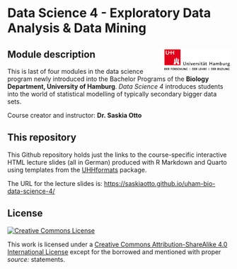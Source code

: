 Data Science 4 - Exploratory Data Analysis & Data Mining
================

## Module description <img src="images/uhh_logo.png" align="right" width="150" style="margin-left: 20px"/>

This is last of four modules in the data science program newly
introduced into the Bachelor Programs of the **Biology Department,
University of Hamburg**. *Data Science 4* introduces students into the
world of statistical modelling of typically secondary bigger data sets.

Course creator and instructor: **Dr. Saskia Otto**

## This repository

This Github repository holds just the links to the course-specific
interactive HTML lecture slides (all in German) produced with R Markdown
and Quarto using templates from the
[UHHformats](https://github.com/uham-bio/UHHformats) package.

The URL for the lecture slides is:
<https://saskiaotto.github.io/uham-bio-data-science-4/>

## License

<a rel="license" href="http://creativecommons.org/licenses/by-sa/4.0/">
<img alt="Creative Commons License" style="border-width:0"
        src="https://i.creativecommons.org/l/by-sa/4.0/80x15.png" />
</a>

This work is licensed under a [Creative Commons Attribution-ShareAlike
4.0 International
License](http://creativecommons.org/licenses/by-sa/4.0/) except for the
borrowed and mentioned with proper *source:* statements.
